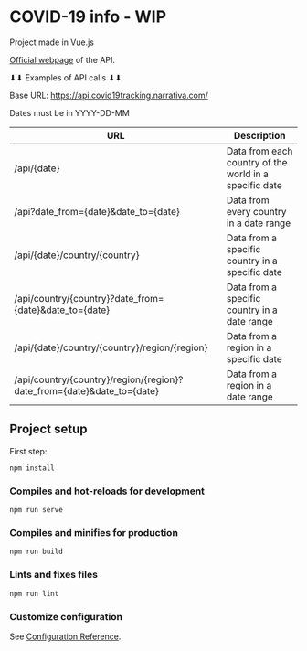 # COVID-19 info - WIP

Project made in Vue.js

[Official webpage](https://covid19api.com/) of  the API.


⬇⬇ Examples of API calls ⬇⬇ 

Base URL: https://api.covid19tracking.narrativa.com/

Dates must be in YYYY-DD-MM

| URL | Description |
| ------ | ----------- |
| /api/{date} | Data from each country of the world in a specific date |
| /api?date_from={date}&date_to={date} | Data from every country in a date range |
| /api/{date}/country/{country} | Data from a specific country in a specific date |
| /api/country/{country}?date_from={date}&date_to={date} | Data from a specific country in a date range |
| /api/{date}/country/{country}/region/{region} | Data from a region in a specific date |
| /api/country/{country}/region/{region}?date_from={date}&date_to={date} | Data from a region in a date range |


## Project setup
First step:
```
npm install
```

### Compiles and hot-reloads for development
```
npm run serve
```

### Compiles and minifies for production
```
npm run build
```

### Lints and fixes files
```
npm run lint
```

### Customize configuration
See [Configuration Reference](https://cli.vuejs.org/config/).




